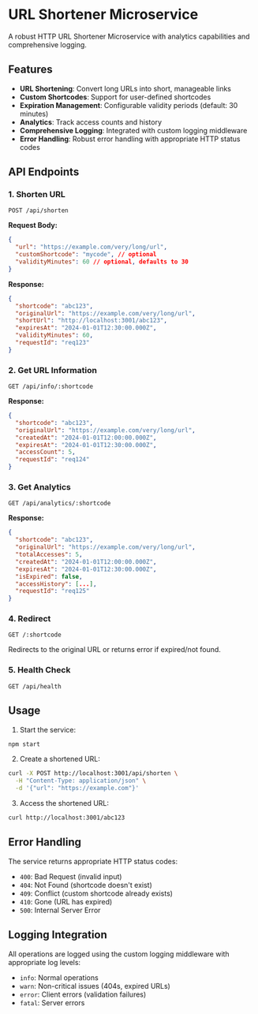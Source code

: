 # URL Shortener Microservice

A robust HTTP URL Shortener Microservice with analytics capabilities and comprehensive logging.

## Features

- **URL Shortening**: Convert long URLs into short, manageable links
- **Custom Shortcodes**: Support for user-defined shortcodes
- **Expiration Management**: Configurable validity periods (default: 30 minutes)
- **Analytics**: Track access counts and history
- **Comprehensive Logging**: Integrated with custom logging middleware
- **Error Handling**: Robust error handling with appropriate HTTP status codes

## API Endpoints

### 1. Shorten URL
```
POST /api/shorten
```

**Request Body:**
```json
{
  "url": "https://example.com/very/long/url",
  "customShortcode": "mycode", // optional
  "validityMinutes": 60 // optional, defaults to 30
}
```

**Response:**
```json
{
  "shortcode": "abc123",
  "originalUrl": "https://example.com/very/long/url",
  "shortUrl": "http://localhost:3001/abc123",
  "expiresAt": "2024-01-01T12:30:00.000Z",
  "validityMinutes": 60,
  "requestId": "req123"
}
```

### 2. Get URL Information
```
GET /api/info/:shortcode
```

**Response:**
```json
{
  "shortcode": "abc123",
  "originalUrl": "https://example.com/very/long/url",
  "createdAt": "2024-01-01T12:00:00.000Z",
  "expiresAt": "2024-01-01T12:30:00.000Z",
  "accessCount": 5,
  "requestId": "req124"
}
```

### 3. Get Analytics
```
GET /api/analytics/:shortcode
```

**Response:**
```json
{
  "shortcode": "abc123",
  "originalUrl": "https://example.com/very/long/url",
  "totalAccesses": 5,
  "createdAt": "2024-01-01T12:00:00.000Z",
  "expiresAt": "2024-01-01T12:30:00.000Z",
  "isExpired": false,
  "accessHistory": [...],
  "requestId": "req125"
}
```

### 4. Redirect
```
GET /:shortcode
```

Redirects to the original URL or returns error if expired/not found.

### 5. Health Check
```
GET /api/health
```

## Usage

1. Start the service:
```bash
npm start
```

2. Create a shortened URL:
```bash
curl -X POST http://localhost:3001/api/shorten \
  -H "Content-Type: application/json" \
  -d '{"url": "https://example.com"}'
```

3. Access the shortened URL:
```bash
curl http://localhost:3001/abc123
```

## Error Handling

The service returns appropriate HTTP status codes:
- `400`: Bad Request (invalid input)
- `404`: Not Found (shortcode doesn't exist)
- `409`: Conflict (custom shortcode already exists)
- `410`: Gone (URL has expired)
- `500`: Internal Server Error

## Logging Integration

All operations are logged using the custom logging middleware with appropriate log levels:
- `info`: Normal operations
- `warn`: Non-critical issues (404s, expired URLs)
- `error`: Client errors (validation failures)
- `fatal`: Server errors